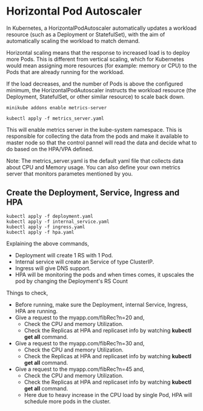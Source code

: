 # Horizontal Pod Autoscaler

In Kubernetes, a HorizontalPodAutoscaler automatically updates a workload resource (such as a Deployment or StatefulSet), with the aim of automatically scaling the workload to match demand.

Horizontal scaling means that the response to increased load is to deploy more Pods. This is different from vertical scaling, which for Kubernetes would mean assigning more resources (for example: memory or CPU) to the Pods that are already running for the workload.

If the load decreases, and the number of Pods is above the configured minimum, the HorizontalPodAutoscaler instructs the workload resource (the Deployment, StatefulSet, or other similar resource) to scale back down.

```
minikube addons enable metrics-server
```

```
kubectl apply -f metrics_server.yaml
```

This will enable metrics server in the kube-system namespace. This is responsible for collecting the data from the pods and make it available to master node so that the control pannel will read the data and decide what to do based on the HPA/VPA defined.

Note: The metrics_server.yaml is the default yaml file that collects data about CPU and Memory usage. You can also define your own metrics server that monitors parametes mentioned by you.


## Create the Deployment, Service, Ingress and HPA


```
kubectl apply -f deployment.yaml
kubectl apply -f internal_service.yaml
kubectl apply -f ingress.yaml
kubectl apply -f hpa.yaml
```

Explaining the above commands,
* Deployment will create 1 RS with 1 Pod.
* Internal service will create an Service of type ClusterIP.
* Ingress will give DNS support.
* HPA will be monitoring the pods and when times comes, it upscales the pod by changing the Deployment's RS Count

Things to check,
* Before running, make sure the Deployment, internal Service, Ingress, HPA are running.
* Give a request to the myapp.com/fibRec?n=20 and,
  * Check the CPU and memory Utilization.
  * Check the Replicas at HPA and replicaset info by watching **kubectl get all** command.
* Give a request to the myapp.com/fibRec?n=30 and,
  * Check the CPU and memory Utilization.
  * Check the Replicas at HPA and replicaset info by watching **kubectl get all** command.
* Give a request to the myapp.com/fibRec?n=45 and,
  * Check the CPU and memory Utilization.
  * Check the Replicas at HPA and replicaset info by watching **kubectl get all** command.
  * Here due to heavy increase in the CPU load by single Pod, HPA will schedule more pods in the cluster.
